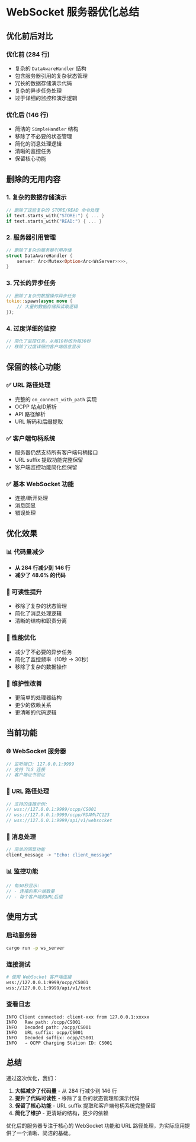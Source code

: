 # WebSocket 服务器优化总结

## 优化前后对比

### 优化前 (284 行)
- 复杂的 `DataAwareHandler` 结构
- 包含服务器引用的复杂状态管理
- 冗长的数据存储演示代码
- 复杂的异步任务处理
- 过于详细的监控和演示逻辑

### 优化后 (146 行)
- 简洁的 `SimpleHandler` 结构
- 移除了不必要的状态管理
- 简化的消息处理逻辑
- 清晰的监控任务
- 保留核心功能

## 删除的无用内容

### 1. 复杂的数据存储演示
```rust
// 删除了这些复杂的 STORE/READ 命令处理
if text.starts_with("STORE:") { ... }
if text.starts_with("READ:") { ... }
```

### 2. 服务器引用管理
```rust
// 删除了复杂的服务器引用存储
struct DataAwareHandler {
    server: Arc<Mutex<Option<Arc<WsServer>>>>,
}
```

### 3. 冗长的异步任务
```rust
// 删除了复杂的数据操作异步任务
tokio::spawn(async move {
    // 大量的数据存储和读取逻辑
});
```

### 4. 过度详细的监控
```rust
// 简化了监控任务，从每10秒改为每30秒
// 移除了过度详细的客户端信息显示
```

## 保留的核心功能

### ✅ URL 路径处理
- 完整的 `on_connect_with_path` 实现
- OCPP 站点ID解析
- API 路径解析
- URL 解码和后缀提取

### ✅ 客户端句柄系统
- 服务器仍然支持所有客户端句柄接口
- URL suffix 提取功能完整保留
- 客户端监控功能简化但保留

### ✅ 基本 WebSocket 功能
- 连接/断开处理
- 消息回显
- 错误处理

## 优化效果

### 📊 代码量减少
- **从 284 行减少到 146 行**
- **减少了 48.6% 的代码**

### 🎯 可读性提升
- 移除了复杂的状态管理
- 简化了消息处理逻辑
- 清晰的结构和职责分离

### 🚀 性能优化
- 减少了不必要的异步任务
- 简化了监控频率（10秒 → 30秒）
- 移除了复杂的数据操作

### 🔧 维护性改善
- 更简单的处理器结构
- 更少的依赖关系
- 更清晰的代码逻辑

## 当前功能

### 🌐 WebSocket 服务器
```rust
// 监听端口: 127.0.0.1:9999
// 支持 TLS 连接
// 客户端证书验证
```

### 📍 URL 路径处理
```rust
// 支持的连接示例:
// wss://127.0.0.1:9999/ocpp/CS001
// wss://127.0.0.1:9999/ocpp/RDAM%7C123
// wss://127.0.0.1:9999/api/v1/websocket
```

### 💬 消息处理
```rust
// 简单的回显功能
client_message -> "Echo: client_message"
```

### 📊 监控功能
```rust
// 每30秒显示:
// - 连接的客户端数量
// - 每个客户端的URL后缀
```

## 使用方式

### 启动服务器
```bash
cargo run -p ws_server
```

### 连接测试
```bash
# 使用 WebSocket 客户端连接
wss://127.0.0.1:9999/ocpp/CS001
wss://127.0.0.1:9999/api/v1/test
```

### 查看日志
```
INFO Client connected: client-xxx from 127.0.0.1:xxxxx
INFO   Raw path: /ocpp/CS001
INFO   Decoded path: /ocpp/CS001
INFO   URL suffix: ocpp/CS001
INFO   Decoded suffix: ocpp/CS001
INFO   → OCPP Charging Station ID: CS001
```

## 总结

通过这次优化，我们：

1. **大幅减少了代码量** - 从 284 行减少到 146 行
2. **提升了代码可读性** - 移除了复杂的状态管理和演示代码
3. **保留了核心功能** - URL suffix 提取和客户端句柄系统完整保留
4. **简化了维护** - 更清晰的结构，更少的依赖

优化后的服务器专注于核心的 WebSocket 功能和 URL 路径处理，为实际应用提供了一个清晰、简洁的基础。
